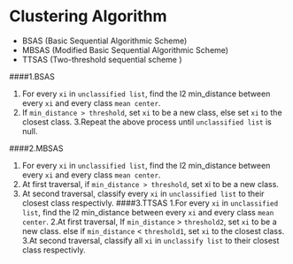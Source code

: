 # Clustering Algorithm

* BSAS (Basic Sequential Algorithmic Scheme)
* MBSAS (Modified Basic Sequential Algorithmic Scheme)
* TTSAS (Two-threshold sequential scheme )

####1.BSAS
1. For every `xi` in `unclassified list`, find the l2 min_distance between every `xi` and every class `mean center`. 
2. If `min_distance > threshold`, set `xi` to be a new class, else set `xi` to the closest class.
3.Repeat the above process until `unclassified list` is null.
    
####2.MBSAS
1. For every `xi` in `unclassified list`, find the l2 min_distance between every `xi` and every class `mean center`. 
2. At first traversal, if `min_distance > threshold`, set xi to be a new class.
3. At second traversal, classify every `xi` in `unclassified list` to their closest class respectivly.
####3.TTSAS
1.For every `xi` in `unclassified list`, find the l2 min_distance between every `xi` and every class `mean center`. 
2.At first traversal, If `min_distance` > `threshold2`, set `xi` to be a new class.
else if `min_distance` < `threshold1`, set `xi` to the closest class.
3.At second traversal, classify all `xi` in `unclassify list` to their closest class respectivly.